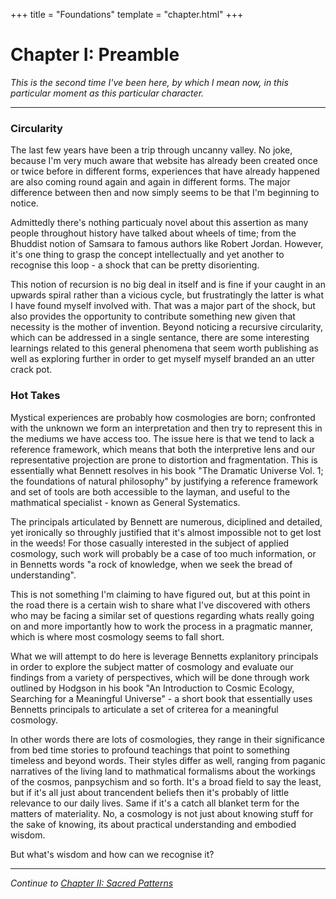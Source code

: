 +++
title = "Foundations"
template = "chapter.html"
+++

# Chapter I: Preamble

*This is the second time I've been here, by which I mean now, in this particular moment as this particular character.*

---

### Circularity

The last few years have been a trip through uncanny valley. No joke, because I'm very much aware that website has already been created once or twice before in different forms, experiences that have already happened are also coming round again and again in different forms. The major difference between then and now simply seems to be that I'm beginning to notice. 

Admittedly there's nothing particualy novel about this assertion as many people throughout history have talked about wheels of time; from the Bhuddist notion of Samsara to famous authors like Robert Jordan. However, it's one thing to grasp the concept intellectually and yet another to recognise this loop - a shock that can be pretty disorienting.

This notion of recursion is no big deal in itself and is fine if your caught in an upwards spiral rather than a vicious cycle, but frustratingly the latter is what I have found myself involved with. That was a major part of the shock, but also provides the opportunity to contribute something new given that necessity is the mother of invention. Beyond noticing a recursive circularity, which can be addressed in a single sentance, there are some interesting learnings related to this general phenomena that seem worth publishing as well as exploring further in order to get myself myself branded an an utter crack pot. 

### Hot Takes

Mystical experiences are probably how cosmologies are born; confronted with the unknown we form an interpretation and then try to represent this in the mediums we have access too. The issue here is that we tend to lack a reference framework, which means that both the interpretive lens and our representative projection are prone to distortion and fragmentation. This is essentially what Bennett resolves in his book "The Dramatic Universe Vol. 1; the foundations of natural philosophy" by justifying a reference framework and set of tools are both accessible to the layman, and useful to the mathmatical specialist - known as General Systematics.

The principals articulated by Bennett are numerous, diciplined and detailed, yet ironically so throughly justified that it's almost impossible not to get lost in the weeds! For those casually interested in the subject of applied cosmology, such work will probably be a case of too much information, or in Bennetts words "a rock of knowledge, when we seek the bread of understanding". 

This is not something I'm claiming to have figured out, but at this point in the road there is a certain wish to share what I've discovered with others who may be facing a similar set of questions regarding whats really going on and more importantly how to work the process in a pragmatic manner, which is where most cosmology seems to fall short. 

What we will attempt to do here is leverage Bennetts explanitory principals in order to explore the subject matter of cosmology and evaluate our findings from a variety of perspectives, which will be done through work outlined by Hodgson in his book "An Introduction to Cosmic Ecology, Searching for a Meaningful Universe" - a short book that essentially uses Bennetts principals to articulate a set of criterea for a meaningful cosmology. 

In other words there are lots of cosmologies, they range in their significance from bed time stories to profound teachings that point to something timeless and beyond words. Their styles differ as well, ranging from paganic narratives of the living land to mathmatical formalisms about the workings of the cosmos, panpsychism and so forth. It's a broad field to say the least, but if it's all just about trancendent beliefs then it's probably of little relevance to our daily lives. Same if it's a catch all blanket term for the matters of materiality. No, a cosmology is not just about knowing stuff for the sake of knowing, its about practical understanding and embodied wisdom. 

But what's wisdom and how can we recognise it? 

---

*Continue to [Chapter II: Sacred Patterns](/chapters/chapter-2/)*